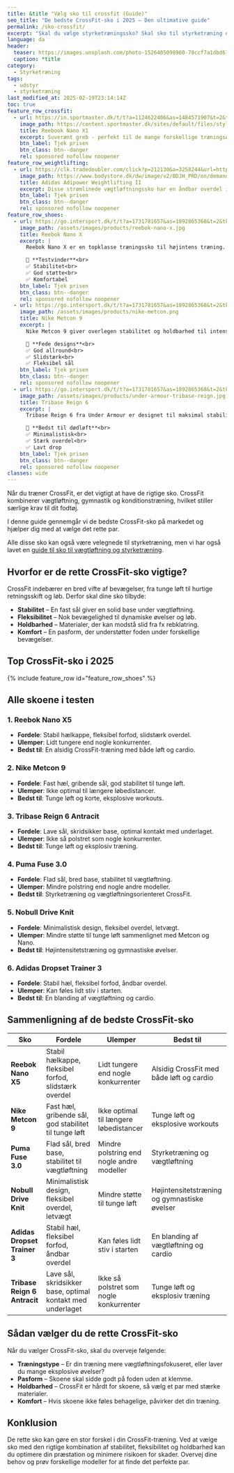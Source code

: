 ```yaml
---
title: &title "Vælg sko til crossfit (Guide)"
seo_title: "De bedste CrossFit-sko i 2025 – Den ultimative guide"
permalink: /sko-crossfit/
excerpt: "Skal du vælge styrketræningssko? Skal sko til styrketræning og fitness være vægtløftersko, fitness sko, løbesko eller bare fødder?"
language: da
header:
  teaser: https://images.unsplash.com/photo-1526405098960-78ccf7a1dbd6?ixlib=rb-1.2.1&ixid=MnwxMjA3fDB8MHxwaG90by1wYWdlfHx8fGVufDB8fHx8&auto=format&fit=crop&h=300&w=400&q=10
  caption: *title
category:
  - Styrketræning
tags:
  - udstyr
  - styrketræning
last_modified_at: 2025-02-19T23:14:14Z
toc: true
feature_row_crossfit:
  - url: https://in.sportmaster.dk/t/t?a=1124622406&as=1484571907&t=2&tk=1&url=https://sportmaster.dk/varer?query=reebok%20nano%20x
    image_path: https://content.sportmaster.dk/sites/default/files/styles/image_widget_large/public/PIM-images/reebok/2235120/reebok-nano-x1-vegan-cblack-purpnk-pixmin-2235120-v1-704860.png
    title: Reebook Nano X1
    excerpt: Suverænt greb - perfekt til de mange forskellige træningsøvelser, som din WOD består af. Skoen er særligt skabt til dine mange forskellige Crossfit-aktiviteter, men kan bruges til en række former for træning.
    btn_label: Tjek prisen
    btn_class: btn--danger
    rel: sponsored nofollow noopener
feature_row_weightlifting:
  - url: https://clk.tradedoubler.com/click?p=212130&a=3258244&url=https%3A%2F%2Fwww.bodystore.dk%2Ftraeningstoj%2Ftraeningstoj-til-maend%2Ftraeningssko%3Fprefn1%3Dhsng-product-onlineFlag-gg%26prefv1%3Dtrue%26prefn2%3Dhsng-skor%26prefv2%3Dlyftarsko
    image_path: https://www.bodystore.dk/dw/image/v2/BDJH_PRD/on/demandware.static/-/Sites-hsng-master-catalog/default/dw9f4bc3f9/media/GG-Produktbilder/Adidas/GZ5953R_Adidas_Adipower-Weightlifting-II-WhiteBlack-01_jan22.jpg?sw=655&sh=655&sm=fit&sfrm=png
    title: Adidas Adipower Weightlifting II
    excerpt: Disse strømlinede vægtløftningssko har en åndbar overdel i vævet tekstil samt indvendige forstærkninger, der forbedrer stabiliteten. Skoene omfavner foden med målrettet støtte og giver samtidig plads til tæernes naturlige bevægelser.
    btn_label: Tjek prisen
    btn_class: btn--danger
    rel: sponsored nofollow noopener
feature_row_shoes:
  - url: https://go.intersport.dk/t/t?a=1731781657&as=1892865368&t=2&tk=1&url=https://intersport.dk/search?q=reebook+nano+x
    image_path: /assets/images/products/reebok-nano-x.jpg
    title: Reebok Nano X
    excerpt: |
      Reebok Nano X er en topklasse træningssko til højintens træning. Den kombinerer komfort, stabilitet og stil med en let, åndbar overdel. Mellemsålen sikrer god støtte og responsivitet, perfekt til CrossFit.

      🥇 **Testvinder**<br>
      ✅ Stabilitet<br>
      ✅ God støtte<br>
      ✅ Komfortabel
    btn_label: Tjek prisen
    btn_class: btn--danger
    rel: sponsored nofollow noopener
  - url: https://go.intersport.dk/t/t?a=1731781657&as=1892865368&t=2&tk=1&url=https://intersport.dk/search?q=nike+metcon
    image_path: /assets/images/products/nike-metcon.png
    title: Nike Metcon 9
    excerpt: |
      Nike Metcon 9 giver overlegen stabilitet og holdbarhed til intens træning. Den åndbare overdel holder dine fødder komfortable, mens den fleksible sål sikrer bevægelighed og solid støtte til tunge løft.

      🥈 **Fede designs**<br>
      ✅ God allround<br>
      ✅ Slidstærk<br>
      ✅ Fleksibel sål
    btn_label: Tjek prisen
    btn_class: btn--danger
    rel: sponsored nofollow noopener
  - url: https://go.intersport.dk/t/t?a=1731781657&as=1892865368&t=2&tk=1&url=https://intersport.dk/search?q=tribase+reign
    image_path: /assets/images/products/under-armour-tribase-reign.jpg
    title: Tribase Reign 6
    excerpt: |
      Tribase Reign 6 fra Under Armour er designet til maksimal stabilitet og fleksibilitet. Med tre jordkontaktpunkter og en stærk overdel giver denne sko dig den perfekte støtte til eksplosive træningspas.

      🥉 **Bedst til dødløft**<br>
      ✅ Minimalistisk<br>
      ✅ Stærk overdel<br>
      ✅ Lavt drop
    btn_label: Tjek prisen
    btn_class: btn--danger
    rel: sponsored nofollow noopener
classes: wide
---
```


Når du træner CrossFit, er det vigtigt at have de rigtige sko. CrossFit kombinerer vægtløftning, gymnastik og konditionstræning, hvilket stiller særlige krav til dit fodtøj.

I denne guide gennemgår vi de bedste CrossFit-sko på markedet og hjælper dig med at vælge det rette par.

Alle disse sko kan også være velegnede til styrketræning, men vi har også lavet en [guide til sko til vægtløftning og styrketræning](/sko-styrketraening-fitness/).

## Hvorfor er de rette CrossFit-sko vigtige?

CrossFit indebærer en bred vifte af bevægelser, fra tunge løft til hurtige retningsskift og løb. Derfor skal dine sko tilbyde:

- **Stabilitet** – En fast sål giver en solid base under vægtløftning.
- **Fleksibilitet** – Nok bevægelighed til dynamiske øvelser og løb.
- **Holdbarhed** – Materialer, der kan modstå slid fra fx rebklatring.
- **Komfort** – En pasform, der understøtter foden under forskellige bevægelser.

## Top CrossFit-sko i 2025

{% include feature_row id="feature_row_shoes" %}

## Alle skoene i testen

### 1. Reebok Nano X5

- **Fordele**: Stabil hælkappe, fleksibel forfod, slidstærk overdel.
- **Ulemper**: Lidt tungere end nogle konkurrenter.
- **Bedst til**: En alsidig CrossFit-træning med både løft og cardio.

### 2. Nike Metcon 9

- **Fordele**: Fast hæl, gribende sål, god stabilitet til tunge løft.
- **Ulemper**: Ikke optimal til længere løbedistancer.
- **Bedst til**: Tunge løft og korte, eksplosive workouts.

### 3. Tribase Reign 6 Antracit

- **Fordele**: Lave sål, skridsikker base, optimal kontakt med underlaget.
- **Ulemper**: Ikke så polstret som nogle konkurrenter.
- **Bedst til**: Tunge løft og eksplosiv træning.

### 4. Puma Fuse 3.0

- **Fordele**: Flad sål, bred base, stabilitet til vægtløftning.
- **Ulemper**: Mindre polstring end nogle andre modeller.
- **Bedst til**: Styrketræning og vægtløftningsorienteret CrossFit.

### 5. Nobull Drive Knit

- **Fordele**: Minimalistisk design, fleksibel overdel, letvægt.
- **Ulemper**: Mindre støtte til tunge løft sammenlignet med Metcon og Nano.
- **Bedst til**: Højintensitetstræning og gymnastiske øvelser.

### 6. Adidas Dropset Trainer 3

- **Fordele**: Stabil hæl, fleksibel forfod, åndbar overdel.
- **Ulemper**: Kan føles lidt stiv i starten.
- **Bedst til**: En blanding af vægtløftning og cardio.

## Sammenligning af de bedste CrossFit-sko

| Sko                   | Fordele                                       | Ulemper                                         | Bedst til                        |
|-----------------------|--------------------------------|----------------------------------|------------------------------|
| **Reebok Nano X5**    | Stabil hælkappe, fleksibel forfod, slidstærk overdel | Lidt tungere end nogle konkurrenter | Alsidig CrossFit med både løft og cardio |
| **Nike Metcon 9**     | Fast hæl, gribende sål, god stabilitet til tunge løft | Ikke optimal til længere løbedistancer | Tunge løft og eksplosive workouts |
| **Puma Fuse 3.0**     | Flad sål, bred base, stabilitet til vægtløftning | Mindre polstring end nogle andre modeller | Styrketræning og vægtløftning |
| **Nobull Drive Knit** | Minimalistisk design, fleksibel overdel, letvægt | Mindre støtte til tunge løft | Højintensitetstræning og gymnastiske øvelser |
| **Adidas Dropset Trainer 3** | Stabil hæl, fleksibel forfod, åndbar overdel | Kan føles lidt stiv i starten | En blanding af vægtløftning og cardio |
| **Tribase Reign 6 Antracit** | Lave sål, skridsikker base, optimal kontakt med underlaget | Ikke så polstret som nogle konkurrenter | Tunge løft og eksplosiv træning |

## Sådan vælger du de rette CrossFit-sko

Når du vælger CrossFit-sko, skal du overveje følgende:

- **Træningstype** – Er din træning mere vægtløftningsfokuseret, eller laver du mange eksplosive øvelser?
- **Pasform** – Skoene skal sidde godt på foden uden at klemme.
- **Holdbarhed** – CrossFit er hårdt for skoene, så vælg et par med stærke materialer.
- **Komfort** – Hvis skoene ikke føles behagelige, påvirker det din træning.

## Konklusion

De rette sko kan gøre en stor forskel i din CrossFit-træning. Ved at vælge sko med den rigtige kombination af stabilitet, fleksibilitet og holdbarhed kan du optimere din præstation og minimere risikoen for skader. Overvej dine behov og prøv forskellige modeller for at finde det perfekte par.
